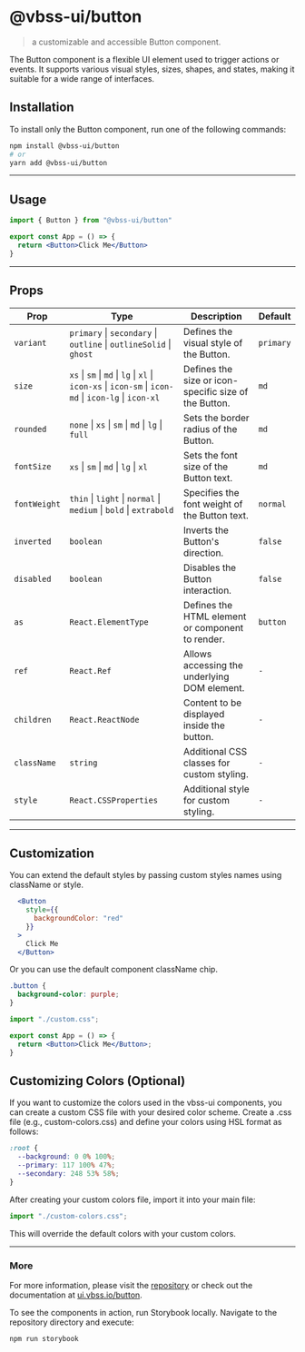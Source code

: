 # @vbss-ui/button

> a customizable and accessible Button component.

The Button component is a flexible UI element used to trigger actions or events. It supports various visual styles, sizes, shapes, and states, making it suitable for a wide range of interfaces.

## **Installation**

To install only the Button component, run one of the following commands:

```bash
npm install @vbss-ui/button
# or
yarn add @vbss-ui/button
```

---

## **Usage**

```jsx
import { Button } from "@vbss-ui/button"

export const App = () => {
  return <Button>Click Me</Button>
}
```

---

## **Props**

| Prop         | Type                                                                                                  | Description                                           | Default   |
|--------------|-------------------------------------------------------------------------------------------------------|-------------------------------------------------------|-----------|
| `variant`    | `primary` \| `secondary` \| `outline` \| `outlineSolid` \| `ghost`                                    | Defines the visual style of the Button.               | `primary` |
| `size`       | `xs` \| `sm` \| `md` \| `lg` \| `xl` \| `icon-xs` \| `icon-sm` \| `icon-md` \| `icon-lg` \| `icon-xl` | Defines the size or icon-specific size of the Button. | `md`      |
| `rounded`    | `none` \| `xs` \| `sm` \| `md` \| `lg` \| `full`                                                      | Sets the border radius of the Button.                 | `md`      |
| `fontSize`   | `xs` \| `sm` \| `md` \| `lg` \| `xl`                                                                  | Sets the font size of the Button text.                | `md`      |
| `fontWeight` | `thin` \| `light` \| `normal` \| `medium` \| `bold` \| `extrabold`                                    | Specifies the font weight of the Button text.         | `normal`  |
| `inverted`   | `boolean`                                                                                             | Inverts the Button's direction.                       | `false`   |
| `disabled`   | `boolean`                                                                                             | Disables the Button interaction.                      | `false`   |
| `as`         | `React.ElementType`                                                                                   | Defines the HTML element or component to render.      | `button`  |
| `ref`        | `React.Ref`                                                                                           | Allows accessing the underlying DOM element.          | `-`       |
| `children`   | `React.ReactNode`                                                                                     | Content to be displayed inside the button.            | `-`       |
| `className`  | `string`                                                                                              | Additional CSS classes for custom styling.            | `-`       |
| `style`      | `React.CSSProperties`                                                                                 | Additional style for custom styling.                  | `-`       |

---

## **Customization**

You can extend the default styles by passing custom styles names using className or style.

```jsx
  <Button
    style={{
      backgroundColor: "red"
    }}
  >
    Click Me
  </Button>
```

Or you can use the default component className chip.

```css
.button {
  background-color: purple;
}
```

```jsx
import "./custom.css";

export const App = () => {
  return <Button>Click Me</Button>;
}
```

## **Customizing Colors (Optional)**

If you want to customize the colors used in the vbss-ui components, you can create a custom CSS file with your desired color scheme. Create a .css file (e.g., custom-colors.css) and define your colors using HSL format as follows:

```css
:root {
  --background: 0 0% 100%;
  --primary: 117 100% 47%;
  --secondary: 248 53% 58%;
}
```

After creating your custom colors file, import it into your main file:

```js
import "./custom-colors.css";
```

This will override the default colors with your custom colors.

---

### **More**

For more information, please visit the [repository](https://github.com/vbss-io/vbss-ui) or check out the documentation at [ui.vbss.io/button](https://ui.vbss.io/button).  

To see the components in action, run Storybook locally. Navigate to the repository directory and execute:  

```bash
npm run storybook
```
